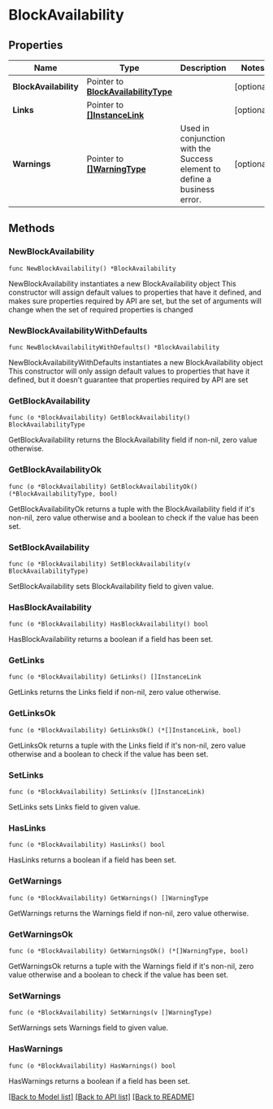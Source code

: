 # BlockAvailability

## Properties

Name | Type | Description | Notes
------------ | ------------- | ------------- | -------------
**BlockAvailability** | Pointer to [**BlockAvailabilityType**](BlockAvailabilityType.md) |  | [optional] 
**Links** | Pointer to [**[]InstanceLink**](InstanceLink.md) |  | [optional] 
**Warnings** | Pointer to [**[]WarningType**](WarningType.md) | Used in conjunction with the Success element to define a business error. | [optional] 

## Methods

### NewBlockAvailability

`func NewBlockAvailability() *BlockAvailability`

NewBlockAvailability instantiates a new BlockAvailability object
This constructor will assign default values to properties that have it defined,
and makes sure properties required by API are set, but the set of arguments
will change when the set of required properties is changed

### NewBlockAvailabilityWithDefaults

`func NewBlockAvailabilityWithDefaults() *BlockAvailability`

NewBlockAvailabilityWithDefaults instantiates a new BlockAvailability object
This constructor will only assign default values to properties that have it defined,
but it doesn't guarantee that properties required by API are set

### GetBlockAvailability

`func (o *BlockAvailability) GetBlockAvailability() BlockAvailabilityType`

GetBlockAvailability returns the BlockAvailability field if non-nil, zero value otherwise.

### GetBlockAvailabilityOk

`func (o *BlockAvailability) GetBlockAvailabilityOk() (*BlockAvailabilityType, bool)`

GetBlockAvailabilityOk returns a tuple with the BlockAvailability field if it's non-nil, zero value otherwise
and a boolean to check if the value has been set.

### SetBlockAvailability

`func (o *BlockAvailability) SetBlockAvailability(v BlockAvailabilityType)`

SetBlockAvailability sets BlockAvailability field to given value.

### HasBlockAvailability

`func (o *BlockAvailability) HasBlockAvailability() bool`

HasBlockAvailability returns a boolean if a field has been set.

### GetLinks

`func (o *BlockAvailability) GetLinks() []InstanceLink`

GetLinks returns the Links field if non-nil, zero value otherwise.

### GetLinksOk

`func (o *BlockAvailability) GetLinksOk() (*[]InstanceLink, bool)`

GetLinksOk returns a tuple with the Links field if it's non-nil, zero value otherwise
and a boolean to check if the value has been set.

### SetLinks

`func (o *BlockAvailability) SetLinks(v []InstanceLink)`

SetLinks sets Links field to given value.

### HasLinks

`func (o *BlockAvailability) HasLinks() bool`

HasLinks returns a boolean if a field has been set.

### GetWarnings

`func (o *BlockAvailability) GetWarnings() []WarningType`

GetWarnings returns the Warnings field if non-nil, zero value otherwise.

### GetWarningsOk

`func (o *BlockAvailability) GetWarningsOk() (*[]WarningType, bool)`

GetWarningsOk returns a tuple with the Warnings field if it's non-nil, zero value otherwise
and a boolean to check if the value has been set.

### SetWarnings

`func (o *BlockAvailability) SetWarnings(v []WarningType)`

SetWarnings sets Warnings field to given value.

### HasWarnings

`func (o *BlockAvailability) HasWarnings() bool`

HasWarnings returns a boolean if a field has been set.


[[Back to Model list]](../README.md#documentation-for-models) [[Back to API list]](../README.md#documentation-for-api-endpoints) [[Back to README]](../README.md)


